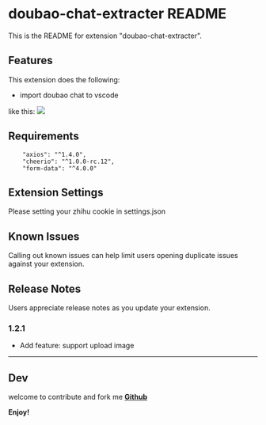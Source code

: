 # doubao-chat-extracter README

This is the README for extension "doubao-chat-extracter". 

## Features

This extension does the following:
 - import doubao chat to vscode

like this:
![](./image.png)

## Requirements

```
    "axios": "^1.4.0",
    "cheerio": "^1.0.0-rc.12",
    "form-data": "^4.0.0"
```

## Extension Settings

Please setting your zhihu cookie in settings.json

## Known Issues

Calling out known issues can help limit users opening duplicate issues against your extension.

## Release Notes

Users appreciate release notes as you update your extension.

### 1.2.1
- Add feature: support upload image

---

## Dev
welcome to contribute and fork me
**[Github](https://github.com/jack-base/doubao-chat-extracter)**

**Enjoy!**
